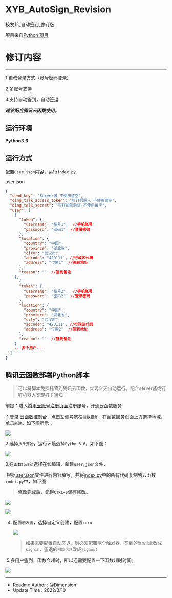 # XYB_AutoSign_Revision

校友邦_自动签到_修订版

项目来自[Python 项目](https://github.com/CncCbz/xybSign/)

# 修订内容

---

1.更改登录方式（账号密码登录）

2.多账号支持

3.支持自动签到，自动签退

***建议配合腾讯云函数使用。***

## 运行环境

**Python3.6**

## 运行方式

配置`user.json`内容，运行`index.py`

user.json

```json
{
  "send_key": "Server酱 不使用留空",
  "ding_talk_access_token": "钉钉机器人 不使用留空",
  "ding_talk_secret": "钉钉加签验证 不使用留空",
  "user": [
    {
      "token": {
        "username": "账号1",  //手机账号
        "password": "密码1"  //登录密码
      },
      "location": {
        "country": "中国",
        "province": "湖北省",
        "city": "武汉市",
        "adcode": "420111", //行政区代码
        "address": "位置1"  //签到地址
      },
      "reason": ""  //签到备注
    },
      {
      "token": {
        "username": "账号2",  //手机账号
        "password": "密码2"  //登录密码
      },
      "location": {
        "country": "中国",
        "province": "湖北省",
        "city": "武汉市",
        "adcode": "420111", //行政区代码
        "address": "位置2"  //签到地址
      },
      "reason": ""  //签到备注
    }
    ...多个用户...
  ]
}


```

## 腾讯云函数部署Python脚本

> 可以将脚本免费托管到腾讯云函数，实现全天自动运行。配合server酱或钉钉机器人实现打卡通知

前提：进入[腾讯云账号注册页面](https://cloud.tencent.com/register)注册账号，开通云函数服务

​	1.登录 [云函数控制台](https://cloud.tencent.com/login?s_url=https%3A%2F%2Fconsole.cloud.tencent.com%2Fscf)，点击左侧导航栏`函数服务`，在函数服务页面上方选择地域，单击`新建`，如下图所示：

![](https://cdn.jsdelivr.net/gh/1134451886/blog/img/QQ截图20220310112728.jpg)

​	2.选择`从头开始`，运行环境选择`Python3.6`，如下图：

![](https://cdn.jsdelivr.net/gh/1134451886/blog/img/QQ截图20220310114000.jpg)

​	3.在`函数代码`处选择在线编辑，新建`user.json`文件，

​	根据[user.json](https://github.com/heiwa9/XYB_AutoSign_Revision/blob/main/user.json)文件进行内容填写，并将[index.py](https://github.com/heiwa9/XYB_AutoSign_Revision/blob/main/index.py)中的所有代码复制到云函数`index.py`中，如下图

> **修改完成后，记得`CTRL+S`保存修改。**

![](https://cdn.jsdelivr.net/gh/1134451886/blog/img/QQ截图20220310114324.jpg)

![](https://cdn.jsdelivr.net/gh/1134451886/blog/img/QQ截图20220310114425.jpg)

4. 配置`触发器`，选择自定义创建，配置`corn`

   ![](https://cdn.jsdelivr.net/gh/1134451886/blog/img/202203101209590.jpg)

   > 如果需要配置自动签退，则必须配置两个触发器，签到的`附加信息`改成`signin`，签退的`附加信息`改成`signout`

​	5.多用户签到，函数会超时，所以还需要配置一下函数超时时间。

![](https://cdn.jsdelivr.net/gh/1134451886/blog/img/202203101212756.jpg)

---

   - Readme Author :  @Dimension
   - Update Time :  2022/3/10
